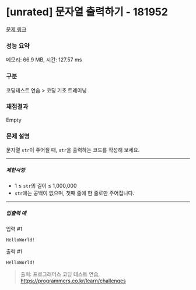 # [unrated] 문자열 출력하기 - 181952 

[문제 링크](https://school.programmers.co.kr/learn/courses/30/lessons/181952?language=java) 

### 성능 요약

메모리: 66.9 MB, 시간: 127.57 ms

### 구분

코딩테스트 연습 > 코딩 기초 트레이닝

### 채점결과

Empty

### 문제 설명

<p>문자열 <code>str</code>이 주어질 때, <code>str</code>을 출력하는 코드를 작성해 보세요.</p>

<hr>

<h5>제한사항</h5>

<ul>
<li>1 ≤ <code>str</code>의 길이 ≤ 1,000,000</li>
<li><code>str</code>에는 공백이 없으며, 첫째 줄에 한 줄로만 주어집니다.</li>
</ul>

<hr>

<h5>입출력 예</h5>

<p>입력 #1</p>
<div class="highlight"><pre class="codehilite"><code>HelloWorld!
</code></pre></div>
<p>출력 #1</p>
<div class="highlight"><pre class="codehilite"><code>HelloWorld!
</code></pre></div>

> 출처: 프로그래머스 코딩 테스트 연습, https://programmers.co.kr/learn/challenges